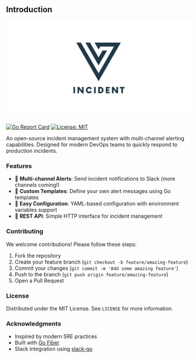 ## Introduction

![Versus Incident](docs/images/versus-incident-l.png)

[![Go Report Card](https://goreportcard.com/badge/github.com/yourusername/versus)](https://goreportcard.com/report/github.com/yourusername/versus)
[![License: MIT](https://img.shields.io/badge/License-MIT-yellow.svg)](https://opensource.org/licenses/MIT)

An open-source incident management system with multi-channel alerting capabilities. Designed for modern DevOps teams to quickly respond to production incidents.

### Features

- 🚨 **Multi-channel Alerts**: Send incident notifications to Slack (more channels coming!)
- 📝 **Custom Templates**: Define your own alert messages using Go templates
- 🔧 **Easy Configuration**: YAML-based configuration with environment variables support
- 📡 **REST API**: Simple HTTP interface for incident management

### Contributing

We welcome contributions! Please follow these steps:

1. Fork the repository
2. Create your feature branch (`git checkout -b feature/amazing-feature`)
3. Commit your changes (`git commit -m 'Add some amazing feature'`)
4. Push to the branch (`git push origin feature/amazing-feature`)
5. Open a Pull Request

### License

Distributed under the MIT License. See `LICENSE` for more information.

### Acknowledgments

- Inspired by modern SRE practices
- Built with [Go Fiber](https://gofiber.io/)
- Slack integration using [slack-go](https://github.com/slack-go/slack)